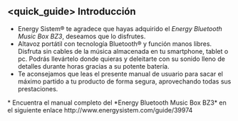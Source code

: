 ## <quick_guide> Introducción

* Energy Sistem® te agradece que hayas adquirido el *Energy Bluetooth Music Box BZ3*, deseamos que lo disfrutes.
* Altavoz portátil con tecnología Bluetooth® y función manos libres. Disfruta sin cables de la música almacenada en tu smartphone, tablet o pc. Podrás llevártelo donde quieras y deleitarte con su sonido lleno de detalles durante horas gracias a su potente batería.
* Te aconsejamos que leas el presente manual de usuario para sacar el máximo partido a tu producto de forma segura, aprovechando todas sus prestaciones. 
<unique> 
* Encuentra el manual completo del *Energy Bluetooth Music Box BZ3* en el siguiente enlace http://www.energysistem.com/guide/39974 </unique> </quick_guide>
